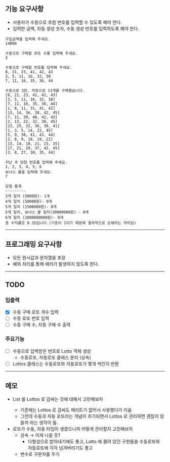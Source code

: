 ## 기능 요구사항
- 사용자가 수동으로 추첨 번호를 입력할 수 있도록 해야 한다.
- 입력한 금액, 자동 생성 숫자, 수동 생성 번호를 입력하도록 해야 한다.
```
구입금액을 입력해 주세요.
14000

수동으로 구매할 로또 수를 입력해 주세요.
3

수동으로 구매할 번호를 입력해 주세요.
8, 21, 23, 41, 42, 43
3, 5, 11, 16, 32, 38
7, 11, 16, 35, 36, 44

수동으로 3장, 자동으로 11개를 구매했습니다.
[8, 21, 23, 41, 42, 43]
[3, 5, 11, 16, 32, 38]
[7, 11, 16, 35, 36, 44]
[1, 8, 11, 31, 41, 42]
[13, 14, 16, 38, 42, 45]
[7, 11, 30, 40, 42, 43]
[2, 13, 22, 32, 38, 45]
[23, 25, 33, 36, 39, 41]
[1, 3, 5, 14, 22, 45]
[5, 9, 38, 41, 43, 44]
[2, 8, 9, 18, 19, 21]
[13, 14, 18, 21, 23, 35]
[17, 21, 29, 37, 42, 45]
[3, 8, 27, 30, 35, 44]

지난 주 당첨 번호를 입력해 주세요.
1, 2, 3, 4, 5, 6
보너스 볼을 입력해 주세요.
7

당첨 통계
---------
3개 일치 (5000원)- 1개
4개 일치 (50000원)- 0개
5개 일치 (1500000원)- 0개
5개 일치, 보너스 볼 일치(30000000원) - 0개
6개 일치 (2000000000원)- 0개
총 수익률은 0.35입니다.(기준이 1이기 때문에 결과적으로 손해라는 의미임)
```
---
## 프로그래밍 요구사항
- 모든 원시값과 문자열을 포장
- 예외 처리를 통해 에러가 발생하지 않도록 한다.
---
## TODO
### 입출력
- [x] 수동 구매 로또 개수 입력
- [ ] 수동 로또 번호 입력
- [ ] 수동 구매 수, 자동 구매 수 출력
### 주요기능
- [ ] 수동으로 입력받은 번호로 Lotto 객체 생성
  - 수동로또, 자동로또 클래스 분리 (상속)
- [ ] Lottos 클래스는 수동로또와 자동로또가 몇개 씩인지 반환
---
## 메모
- List<Lotto> 를 Lottos 로 감싸는 것에 대해서 고민해보자
  - 기존에는 Lottos 로 감싸도 메리트가 없어서 사용했다가 지움
  - 그런데 수동과 자동 로또라는 개념이 추가되면서 Lottos 로 관리하면 괜찮지 않을까 라는 생각이 듦.
- 로또가 수동, 자동 타입이 생겼으니까 어떻게 관리할지 고민해보자
  - 상속 → 이게 나을 듯?
    - 다형성으로 받아내기에도 좋고, Lotto 에 몰려 있던 구현들을 수동로또와 자동로또에 각각 넘겨버리기도 좋고
  - 변수로 구분자를 두기
